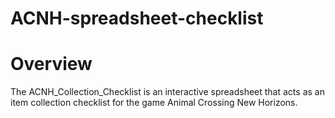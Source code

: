 # ACNH-spreadsheet-checklist

# Overview

The ACNH_Collection_Checklist is an interactive spreadsheet that acts as an item collection checklist for the game Animal Crossing New Horizons.
